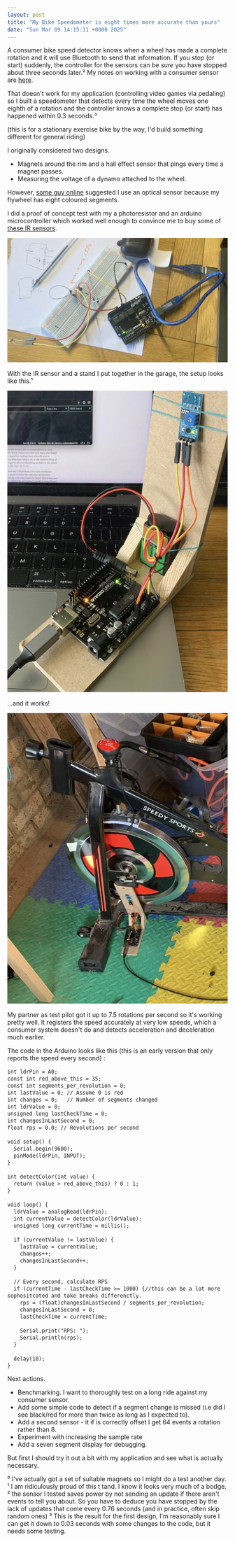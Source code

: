 ```yaml
---
layout: post
title: "My Bike Speedometer is eight times more accurate than yours"
date: "Sun Mar 09 14:15:11 +0000 2025"
---
```


A consumer bike speed detector knows when a wheel has made a complete rotation and it will use Bluetooth to send that information. If you stop (or start) suddenly, the controller for the sensors can be _sure_ you have stopped about three seconds later.² My notes on working with a consumer sensor are [here](https://joereddington.com/2024/06/10/bike.html). 

That doesn't work for my application (controlling video games via pedaling) so I built a speedometer that detects every time the wheel moves one eighth of a rotation and the controller knows a complete stop (or start) has happened within 0.3 seconds.³

(this is for a stationary exercise bike by the way, I'd build something different for general riding) 

I originally considered two designs.

* Magnets around the rim and a hall effect sensor that pings every time a magnet passes. 
* Measuring the voltage of a dynamo attached to the wheel. 

However, [some guy online](https://electronics.stackexchange.com/a/740571/308352) suggested I use an optical sensor because my flywheel has eight coloured segments. 

I did a proof of concept test with my a photoresistor and an arduino microcontroller which worked well enough to convince me to buy some of [these IR sensors](https://www.amazon.co.uk/dp/B07L3NRTF7?ref=ppx_yo2ov_dt_b_fed_asin_title). 

![I made a stand](/assets/images/arduino1.png)

With the IR sensor and a stand I put together in the garage, the setup looks like this.¹

![I made a stand](/assets/images/arduino3.png)

...and it works! 

![In Place](/assets/images/arduino4.png)

My partner as test pilot got it up to 7.5 rotations per second so it's working pretty well. It registers the speed accurately at very low speeds, which a consumer system doesn't do and detects acceleration and deceleration much earlier. 

The code in the Arduino looks like this (this is an early version that only reports the speed every second) : 

```
int ldrPin = A0;
const int red_above_this = 35;
const int segments_per_revolution = 8;
int lastValue = 0; // Assume 0 is red
int changes = 0;   // Number of segments changed
int ldrValue = 0;
unsigned long lastCheckTime = 0;
int changesInLastSecond = 0;
float rps = 0.0; // Revolutions per second

void setup() {
  Serial.begin(9600);
  pinMode(ldrPin, INPUT);
}

int detectColor(int value) {
  return (value > red_above_this) ? 0 : 1;
}

void loop() {
  ldrValue = analogRead(ldrPin);
  int currentValue = detectColor(ldrValue);
  unsigned long currentTime = millis();
  
  if (currentValue != lastValue) {
    lastValue = currentValue;
    changes++;
    changesInLastSecond++;
  }
  
  // Every second, calculate RPS
  if (currentTime - lastCheckTime >= 1000) {//this can be a lot more sophositcated and take breaks differenctly. 
    rps = (float)changesInLastSecond / segments_per_revolution;
    changesInLastSecond = 0;
    lastCheckTime = currentTime;
    
    Serial.print("RPS: ");
    Serial.println(rps);
  }
  
  delay(10);
}
```

Next actions. 
* Benchmarking. I want to thoroughly test on a long ride against my consumer sensor. 
* Add some simple code to detect if a segment change is missed (i.e did I see black/red for more than twice as long as I expected to). 
* Add a second sensor - it if is correctly offset I get 64 events a rotation rather than 8. 
* Experiment with increasing the sample rate   
* Add a seven segment display for debugging. 

But first I should try it out a bit with my application and see what is actually necessary. 

⁰ I've actually got a set of suitable magnets so I might do a test another day.
¹ I am ridiculously proud of this t tand. I know it looks very much of a bodge.  
² the sensor I tested saves power by not sending an update if there aren't events to tell you about. So you have to deduce you have stopped by the lack of updates that come every 0.76 seconds (and in practice, often skip random ones)
³ This is the result for the first design, I'm reasonably sure I can get it down to 0.03 seconds with some changes to the code, but it needs some testing.
